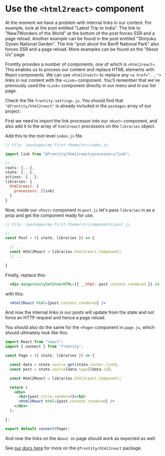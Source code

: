 # Use the `<html2react>` component

At the moment we have a problem with internal links in our content. For example, look at the post entitled "Latest Trip to India". The link to "New7Wonders of the World" at the bottom of the post forces SSR and a page reload. Another example can be found in the post entitled "Shinjuku Gyoen National Garden". The link "post about the Banff National Park" also forces SSR and a page reload. More examples can be found on the "About Us" page.

Frontity provides a number of components, one of which is `<html2react>`. This enables us to process our content and replace HTML elements with React components. We can use `<html2react>` to replace any `<a href="...">` links in our content with the `<Link>` component. You'll remember that we've previously used the `<Link>` component directly in our menu and in our list page.

Check the file `frontity.settings.js`. You should find that `"@frontity/html2react"` is already included in the `packages` array of our project.

First we need to import the link processor into our `<Root>` component, and also add it to the array of `html2react` processors on the `libraries` object.

Add this to the root level `index.js` file.

```jsx
// File: /packages/my-first-theme/src/index.js

import link from "@frontity/html2react/processors/link";

// ...
roots: {...},
state: {...},
actions: {...},
libraries: {
  html2react: {
    processors: [link]
  }
}
```

Now, inside our `<Post>` component in `post.js` let's pass `libraries` in as a prop and get the component ready for use.

```jsx
// File: /packages/my-first-theme/src/components/post.js

// ...
const Post = ({ state, libraries }) => {

  // ...
  const Html2React = libraries.html2react.Component;
  // ...

}
```

Finally, replace this:

```jsx
  <div dangerouslySetInnerHTML={{ __html: post.content.rendered }} />
```

with this:

```jsx
  <Html2React html={post.content.rendered} />
```

And now the internal links in our posts will update from the state and not force an HTTP request and hence a page reload.

You should also do the same for the `<Page>` component in `page.js`, which should ultimately look like this:

```jsx
import React from "react";
import { connect } from "frontity";

const Page = ({ state, libraries }) => {

  const data = state.source.get(state.router.link);
  const post = state.source[data.type][data.id];

  const Html2React = libraries.html2react.Component;

  return (
    <div>
      <h2>{post.title.rendered}</h2>
      <Html2React html={post.content.rendered} />
    </div>
  );

};

export default connect(Page);
```

And now the links on the `About Us` page should work as expected as well.

See [our docs here](https://docs.frontity.org/api-reference-1/frontity-html2react) for more on the `@frontity/html2react` package.